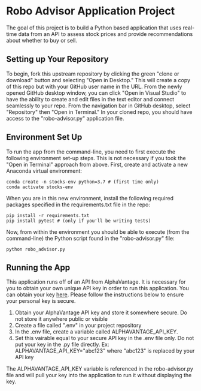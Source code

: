# Robo Advisor Application Project

The goal of this project is to build a Python based application that uses real-time data from an API to assess stock prices and provide recommendations about whether to buy or sell. 

## Setting up Your Repository

To begin, fork this upstream repository by clicking the green "clone or download" button and selecting "Open in Desktop." This will create a copy of this repo but with your GitHub user name in the URL. From the newly opened GitHub desktop window, you can click "Open in Visual Studio" to have the ability to create and edit files in the text editor and connect seamlessly to your repo. From the navigation bar in GitHub desktop, select "Repository" then "Open in Terminal." In your cloned repo, you should have access to the "robo-advisor.py" application file.

## Environment Set Up

To run the app from the command-line, you need to first execute the following environment set-up steps. This is not necessary if you took the "Open in Terminal" approach from above. First, create and activate a new Anaconda virtual environment:

```
conda create -n stocks-env python=3.7 # (first time only)
conda activate stocks-env
```

When you are in this new environment, install the following required packages specified in the requirements.txt file in the repo:

```
pip install -r requirements.txt
pip install pytest # (only if you'll be writing tests)
```

Now, from within the environment you should be able to execute (from the command-line) the Python script found in the "robo-advisor.py" file: 

```
python robo_advisor.py
```

## Running the App

This application runs off of an API from AlphaVantage. It is necessary for you to obtain your own unique API key in order to run this application. You can obtain your key [here](https://www.alphavantage.co/). Please follow the instructions below to ensure your personal key is secure. 

1. Obtain your AlphaVantage API key and store it somewhere secure. Do not store it anywhere public or visible
2. Create a file called ".env" in your project repository
3. In the .env file, create a variable called ALPHAVANTAGE_API_KEY. 
4. Set this vairable equal to your secure API key in the .env file only. Do not put your key in the .py file directly. Ex: ALPHAVANTAGE_API_KEY="abc123" where "abc123" is replaced by your API key

The ALPHAVANTAGE_API_KEY variable is referenced in the robo-advisor.py file and will pull your key into the application to run it without displaying the key. 


